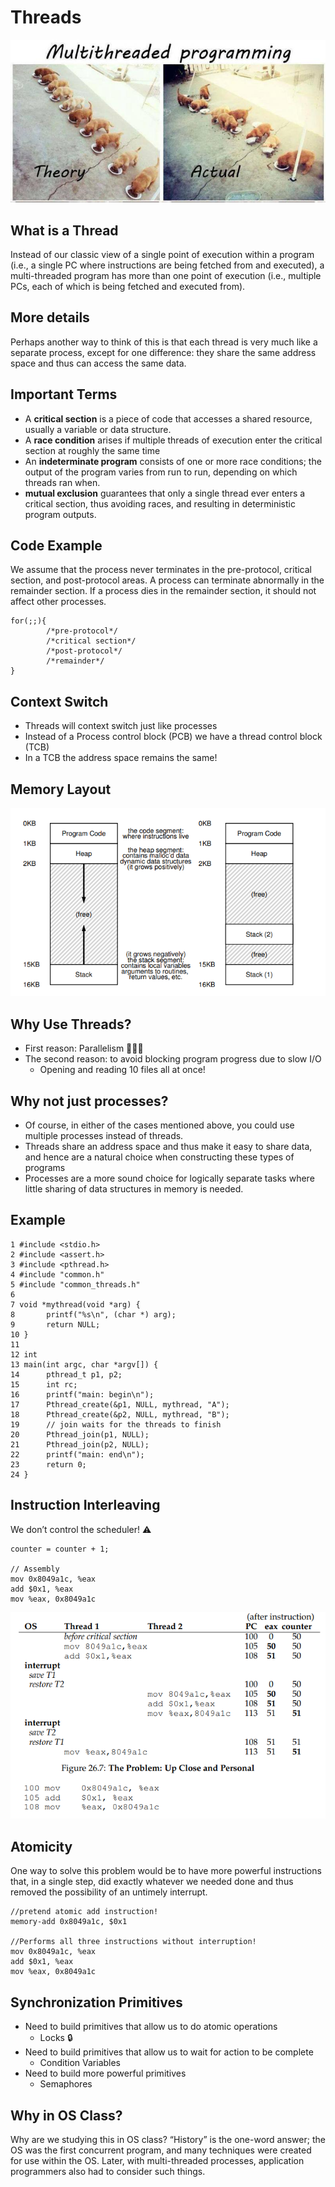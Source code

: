# Threads

![Threads](images/threads-intro.jpg)

## What is a Thread

Instead of our classic view of a single point of execution within a
program (i.e., a single PC where instructions are being fetched from and
executed), a multi-threaded program has more than one point of execution
(i.e., multiple PCs, each of which is being fetched and executed from).

## More details

Perhaps another way to think of this is that each thread is very much
like a separate process, except for one difference: they share the same
address space and thus can access the same data.

## Important Terms

- A **critical section** is a piece of code that accesses a shared
    resource, usually a variable or data structure.
- A **race condition** arises if multiple threads of execution enter
    the critical section at roughly the same time
- An **indeterminate program** consists of one or more race
    conditions; the output of the program varies from run to run,
    depending on which threads ran when.
- **mutual exclusion** guarantees that only a single thread ever
    enters a critical section, thus avoiding races, and resulting in
    deterministic program outputs.

## Code Example

We assume that the process never terminates in the pre-protocol,
critical section, and post-protocol areas. A process can terminate
abnormally in the remainder section. If a process dies in the remainder
section, it should not affect other processes.

    for(;;){
            /*pre-protocol*/
            /*critical section*/
            /*post-protocol*/
            /*remainder*/
    }

## Context Switch

- Threads will context switch just like processes
- Instead of a Process control block (PCB) we have a thread control block (TCB)
- In a TCB the address space remains the same!

## Memory Layout

![Memory Layout](images/thread-memory-layout.png)

## Why Use Threads?

- First reason: Parallelism 🚙🚙🚙
- The second reason: to avoid blocking program progress due to slow I/O
  - Opening and reading 10 files all at once!

## Why not just processes?

- Of course, in either of the cases mentioned above, you could use multiple processes instead of threads.
- Threads share an address space and thus make it easy to share data,
    and hence are a natural choice when constructing these types of
    programs
- Processes are a more sound choice for logically separate tasks where
    little sharing of data structures in memory is needed.

## Example

    1 #include <stdio.h>
    2 #include <assert.h>
    3 #include <pthread.h>
    4 #include "common.h"
    5 #include "common_threads.h"
    6
    7 void *mythread(void *arg) {
    8       printf("%s\n", (char *) arg);
    9       return NULL;
    10 }
    11
    12 int
    13 main(int argc, char *argv[]) {
    14      pthread_t p1, p2;
    15      int rc;
    16      printf("main: begin\n");
    17      Pthread_create(&p1, NULL, mythread, "A");
    18      Pthread_create(&p2, NULL, mythread, "B");
    19      // join waits for the threads to finish
    20      Pthread_join(p1, NULL);
    21      Pthread_join(p2, NULL);
    22      printf("main: end\n");
    23      return 0;
    24 }

## Instruction Interleaving

We don’t control the scheduler! ⚠️

    counter = counter + 1;

    // Assembly
    mov 0x8049a1c, %eax
    add $0x1, %eax
    mov %eax, 0x8049a1c

![instruction interleaving](images/instruction-interleaving.png)

## Atomicity

One way to solve this problem would be to have more powerful
instructions that, in a single step, did exactly whatever we needed done
and thus removed the possibility of an untimely interrupt.

    //pretend atomic add instruction!
    memory-add 0x8049a1c, $0x1

    //Performs all three instructions without interruption!
    mov 0x8049a1c, %eax
    add $0x1, %eax
    mov %eax, 0x8049a1c

## Synchronization Primitives

- Need to build primitives that allow us to do atomic operations
  - Locks 🔒
- Need to build primitives that allow us to wait for action to be complete
  - Condition Variables
- Need to build more powerful primitives
  - Semaphores

## Why in OS Class?

Why are we studying this in OS class? “History” is the one-word answer;
the OS was the first concurrent program, and many techniques were
created for use within the OS. Later, with multi-threaded processes,
application programmers also had to consider such things.
